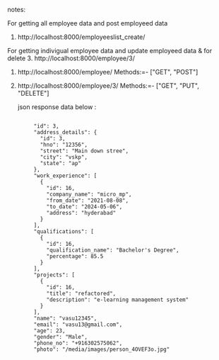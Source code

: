 notes:

For getting all employee data and post employeed data
1. http://localhost:8000/employeeslist_create/
   
For getting indivigual employee data and update employeed data & for delete
3. http://localhost:8000/employee/3/



1. http://localhost:8000/employee/
   Methods:=- ["GET", "POST"]

2. http://localhost:8000/employee/3/
      Methods:=- ["GET", "PUT", "DELETE"]


   json response data below :
   ````
   
        "id": 3,
        "address_details": {
          "id": 3,
          "hno": "12356",
          "street": "Main down stree",
          "city": "vskp",
          "state": "ap"
        },
        "work_experience": [
          {
            "id": 16,
            "company_name": "micro_mp",
            "from_date": "2021-08-08",
            "to_date": "2024-05-06",
            "address": "hyderabad"
          }
        ],
        "qualifications": [
          {
            "id": 16,
            "qualification_name": "Bachelor's Degree",
            "percentage": 85.5
          }
        ],
        "projects": [
          {
            "id": 16,
            "title": "refactored",
            "description": "e-learning management system"
          }
        ],
        "name": "vasu12345",
        "email": "vasu13@gmail.com",
        "age": 23,
        "gender": "Male",
        "phone_no": "+916302575062",
        "photo": "/media/images/person_4OVEF3o.jpg"


   `````

